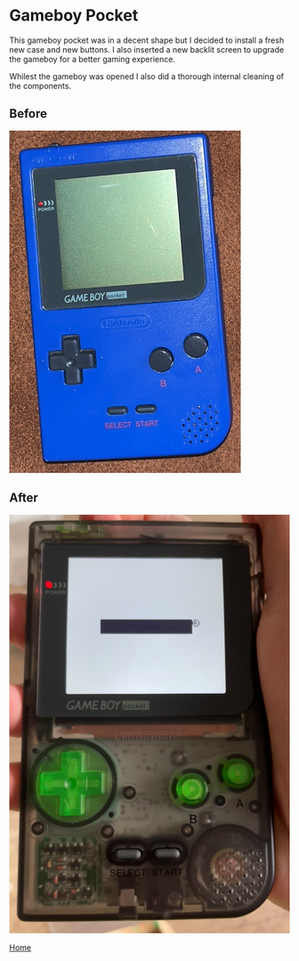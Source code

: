 # Gameboy Pocket 

This gameboy pocket was in a decent shape but I decided to install a fresh new case and new buttons. I also inserted a new backlit screen to upgrade the gameboy for a better gaming experience. 

Whilest the gameboy was opened I also did a thorough internal cleaning of the components. 

## Before 

<img src="/images/gbp.png">

## After 

<img src="/images/gbpafternew.png">

[Home](../../index.md)



